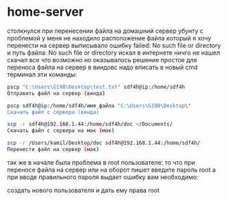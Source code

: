 # home-server
столкнулся при перенесении файла на домашний сервер убунту с проблемой у меня не находило расположение файла 
который я хочу перенести на сервер выписывало ошибку 
failed: No such file or directory 
и 
путь файла: No such file or directory
искал в интернете ничго не нашел скачал все что возможно но оказывалось решение простое 
для переноса файла на сервер в виндовс надо вписать в новый cmd терминал эти команды:

```bash
pscp "C:\Users\G198\Desktop\test.txt" sdf4h@ip:/home/sdf4h
Отправить файл на сервер (винда)
```
```bash
pscp sdf4h@ip:/home/sdf4h/имя_файла "C:\Users\G198\Desktop\"
Скачать файл с сервера (винда)
```
```bash
scp -r sdf4h@192.168.1.44:/home/sdf4h/doc ~/Documents/
Скачать файл с сервера на мак (мак)
```
```bash
scp -r /Users/kamil/Desktop/doc sdf4h@192.168.1.44:/home/sdf4h/
Перенести файл на сервер (мак)
```
так же в начале была проблема в root пользователе:
то что при переносе файла на сервер или на оборот пишет введите пароль root
а при вводе правильного пароля выдает ошибку 
вам необходимо:

создать нового пользователя и дать ему права root
